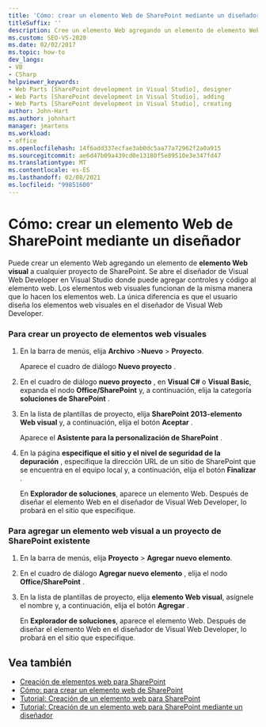 ```yaml
---
title: 'Cómo: crear un elemento Web de SharePoint mediante un diseñador | Microsoft Docs'
titleSuffix: ''
description: Cree un elemento Web agregando un elemento de elemento Web visual a un proyecto de SharePoint, que abre el diseñador de Visual Web Developer en Visual Studio.
ms.custom: SEO-VS-2020
ms.date: 02/02/2017
ms.topic: how-to
dev_langs:
- VB
- CSharp
helpviewer_keywords:
- Web Parts [SharePoint development in Visual Studio], designer
- Web Parts [SharePoint development in Visual Studio], adding
- Web Parts [SharePoint development in Visual Studio], creating
author: John-Hart
ms.author: johnhart
manager: jmartens
ms.workload:
- office
ms.openlocfilehash: 14f6add337ecfae3ab0dc5aa77a72962f2a0a915
ms.sourcegitcommit: ae6d47b09a439cd0e13180f5e89510e3e347fd47
ms.translationtype: MT
ms.contentlocale: es-ES
ms.lasthandoff: 02/08/2021
ms.locfileid: "99851600"
---
```

# <a name="how-to-create-a-sharepoint-web-part-by-using-a-designer"></a>Cómo: crear un elemento Web de SharePoint mediante un diseñador
  Puede crear un elemento Web agregando un elemento de **elemento Web visual** a cualquier proyecto de SharePoint. Se abre el diseñador de Visual Web Developer en Visual Studio donde puede agregar controles y código al elemento web. Los elementos web visuales funcionan de la misma manera que lo hacen los elementos web. La única diferencia es que el usuario diseña los elementos web visuales en el diseñador de Visual Web Developer.

### <a name="to-create-a-project-for-visual-web-parts"></a>Para crear un proyecto de elementos web visuales

1. En la barra de menús, elija **Archivo** >**Nuevo** > **Proyecto**.

     Aparece el cuadro de diálogo **Nuevo proyecto** .

2. En el cuadro de diálogo **nuevo proyecto** , en **Visual C#** o **Visual Basic**, expanda el nodo **Office/SharePoint** y, a continuación, elija la categoría **soluciones de SharePoint** .

3. En la lista de plantillas de proyecto, elija **SharePoint 2013-elemento Web visual** y, a continuación, elija el botón **Aceptar** .

     Aparece el **Asistente para la personalización de SharePoint** .

4. En la página **especifique el sitio y el nivel de seguridad de la depuración** , especifique la dirección URL de un sitio de SharePoint que se encuentra en el equipo local y, a continuación, elija el botón **Finalizar** .

     En **Explorador de soluciones**, aparece un elemento Web. Después de diseñar el elemento Web en el diseñador de Visual Web Developer, lo probará en el sitio que especifique.

### <a name="to-add-a-visual-web-part-to-an-existing-sharepoint-project"></a>Para agregar un elemento web visual a un proyecto de SharePoint existente

1. En la barra de menús, elija **Proyecto** >  **Agregar nuevo elemento**.

2. En el cuadro de diálogo **Agregar nuevo elemento** , elija el nodo **Office/SharePoint** .

3. En la lista de plantillas de proyecto, elija **elemento Web visual**, asígnele el nombre y, a continuación, elija el botón **Agregar** .

     En **Explorador de soluciones**, aparece el elemento Web. Después de diseñar el elemento Web en el diseñador de Visual Web Developer, lo probará en el sitio que especifique.

## <a name="see-also"></a>Vea también
- [Creación de elementos web para SharePoint](../sharepoint/creating-web-parts-for-sharepoint.md)
- [Cómo: para crear un elemento web de SharePoint](../sharepoint/how-to-create-a-sharepoint-web-part.md)
- [Tutorial: Creación de un elemento web para SharePoint](../sharepoint/walkthrough-creating-a-web-part-for-sharepoint.md)
- [Tutorial: Creación de un elemento web para SharePoint mediante un diseñador](../sharepoint/walkthrough-creating-a-web-part-for-sharepoint-by-using-a-designer.md)
